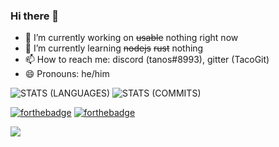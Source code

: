 ### Hi there 👋

- 🔭 I’m currently working on ~~usable~~ nothing right now
- 🌱 I’m currently learning ~~nodejs~~ ~~rust~~ nothing
- 📫 How to reach me: discord (tanos#8993), gitter (TacoGit)
- 😄 Pronouns: he/him

![STATS (LANGUAGES)](https://github-readme-stats.vercel.app/api/top-langs/?username=TacoGit&layout=compact&theme=radical&hide_border=true)
![STATS (COMMITS)](https://github-readme-stats-sabesansathananthan.vercel.app/api?username=TacoGit&show_icons=true&hide_border=true&theme=radical)

[![forthebadge](https://forthebadge.com/images/badges/open-source.svg)](https://forthebadge.com)
[![forthebadge](https://forthebadge.com/images/badges/0-percent-optimized.svg)](https://forthebadge.com)

<a href="https://github.com/Meghna-DAS/github-profile-views-counter">
    <img src="https://komarev.com/ghpvc/?username=TacoGit">
</a>
